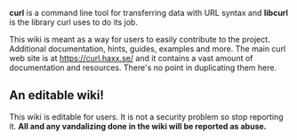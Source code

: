  **curl** is a command line tool for transferring data with URL syntax and **libcurl** is the library curl uses to do its job.

This wiki is meant as a way for users to easily contribute to the project. Additional documentation, hints, guides, examples and more. The main curl web site is at https://curl.haxx.se/ and it contains a vast amount of documentation and resources. There's no point in duplicating them here.

## An editable wiki!

This wiki is editable for users. It is not a security problem so stop reporting it. **All and any vandalizing done in the wiki will be reported as abuse.**